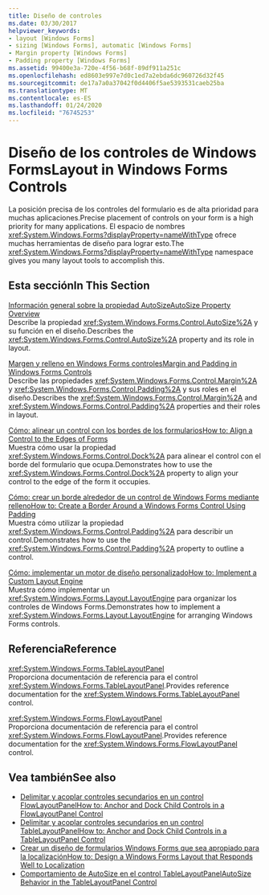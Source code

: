 ```yaml
---
title: Diseño de controles
ms.date: 03/30/2017
helpviewer_keywords:
- layout [Windows Forms]
- sizing [Windows Forms], automatic [Windows Forms]
- Margin property [Windows Forms]
- Padding property [Windows Forms]
ms.assetid: 99400e3a-720e-4f56-b68f-89df911a251c
ms.openlocfilehash: ed8603e997e7d0c1ed7a2ebda6dc960726d32f45
ms.sourcegitcommit: de17a7a0a37042f0d4406f5ae5393531caeb25ba
ms.translationtype: MT
ms.contentlocale: es-ES
ms.lasthandoff: 01/24/2020
ms.locfileid: "76745253"
---
```

# <a name="layout-in-windows-forms-controls"></a><span data-ttu-id="fb1aa-102">Diseño de los controles de Windows Forms</span><span class="sxs-lookup"><span data-stu-id="fb1aa-102">Layout in Windows Forms Controls</span></span>

<span data-ttu-id="fb1aa-103">La posición precisa de los controles del formulario es de alta prioridad para muchas aplicaciones.</span><span class="sxs-lookup"><span data-stu-id="fb1aa-103">Precise placement of controls on your form is a high priority for many applications.</span></span> <span data-ttu-id="fb1aa-104">El espacio de nombres <xref:System.Windows.Forms?displayProperty=nameWithType> ofrece muchas herramientas de diseño para lograr esto.</span><span class="sxs-lookup"><span data-stu-id="fb1aa-104">The <xref:System.Windows.Forms?displayProperty=nameWithType> namespace gives you many layout tools to accomplish this.</span></span>

## <a name="in-this-section"></a><span data-ttu-id="fb1aa-105">Esta sección</span><span class="sxs-lookup"><span data-stu-id="fb1aa-105">In This Section</span></span>

<span data-ttu-id="fb1aa-106">[Información general sobre la propiedad AutoSize](autosize-property-overview.md)</span><span class="sxs-lookup"><span data-stu-id="fb1aa-106">[AutoSize Property Overview](autosize-property-overview.md)</span></span>\
<span data-ttu-id="fb1aa-107">Describe la propiedad <xref:System.Windows.Forms.Control.AutoSize%2A> y su función en el diseño.</span><span class="sxs-lookup"><span data-stu-id="fb1aa-107">Describes the <xref:System.Windows.Forms.Control.AutoSize%2A> property and its role in layout.</span></span>

<span data-ttu-id="fb1aa-108">[Margen y relleno en Windows Forms controles](margin-and-padding-in-windows-forms-controls.md)</span><span class="sxs-lookup"><span data-stu-id="fb1aa-108">[Margin and Padding in Windows Forms Controls](margin-and-padding-in-windows-forms-controls.md)</span></span>\
<span data-ttu-id="fb1aa-109">Describe las propiedades <xref:System.Windows.Forms.Control.Margin%2A> y <xref:System.Windows.Forms.Control.Padding%2A> y sus roles en el diseño.</span><span class="sxs-lookup"><span data-stu-id="fb1aa-109">Describes the <xref:System.Windows.Forms.Control.Margin%2A> and <xref:System.Windows.Forms.Control.Padding%2A> properties and their roles in layout.</span></span>

<span data-ttu-id="fb1aa-110">[Cómo: alinear un control con los bordes de los formularios](how-to-align-a-control-to-the-edges-of-forms.md)</span><span class="sxs-lookup"><span data-stu-id="fb1aa-110">[How to: Align a Control to the Edges of Forms](how-to-align-a-control-to-the-edges-of-forms.md)</span></span>\
<span data-ttu-id="fb1aa-111">Muestra cómo usar la propiedad <xref:System.Windows.Forms.Control.Dock%2A> para alinear el control con el borde del formulario que ocupa.</span><span class="sxs-lookup"><span data-stu-id="fb1aa-111">Demonstrates how to use the <xref:System.Windows.Forms.Control.Dock%2A> property to align your control to the edge of the form it occupies.</span></span>

<span data-ttu-id="fb1aa-112">[Cómo: crear un borde alrededor de un control de Windows Forms mediante relleno](how-to-create-a-border-around-a-windows-forms-control-using-padding.md)</span><span class="sxs-lookup"><span data-stu-id="fb1aa-112">[How to: Create a Border Around a Windows Forms Control Using Padding](how-to-create-a-border-around-a-windows-forms-control-using-padding.md)</span></span>\
<span data-ttu-id="fb1aa-113">Muestra cómo utilizar la propiedad <xref:System.Windows.Forms.Control.Padding%2A> para describir un control.</span><span class="sxs-lookup"><span data-stu-id="fb1aa-113">Demonstrates how to use the <xref:System.Windows.Forms.Control.Padding%2A> property to outline a control.</span></span>

<span data-ttu-id="fb1aa-114">[Cómo: implementar un motor de diseño personalizado](how-to-implement-a-custom-layout-engine.md)</span><span class="sxs-lookup"><span data-stu-id="fb1aa-114">[How to: Implement a Custom Layout Engine](how-to-implement-a-custom-layout-engine.md)</span></span>\
<span data-ttu-id="fb1aa-115">Muestra cómo implementar un <xref:System.Windows.Forms.Layout.LayoutEngine> para organizar los controles de Windows Forms.</span><span class="sxs-lookup"><span data-stu-id="fb1aa-115">Demonstrates how to implement a <xref:System.Windows.Forms.Layout.LayoutEngine> for arranging Windows Forms controls.</span></span>

## <a name="reference"></a><span data-ttu-id="fb1aa-116">Referencia</span><span class="sxs-lookup"><span data-stu-id="fb1aa-116">Reference</span></span>

<xref:System.Windows.Forms.TableLayoutPanel>\
<span data-ttu-id="fb1aa-117">Proporciona documentación de referencia para el control <xref:System.Windows.Forms.TableLayoutPanel>.</span><span class="sxs-lookup"><span data-stu-id="fb1aa-117">Provides reference documentation for the <xref:System.Windows.Forms.TableLayoutPanel> control.</span></span>

<xref:System.Windows.Forms.FlowLayoutPanel>\
<span data-ttu-id="fb1aa-118">Proporciona documentación de referencia para el control <xref:System.Windows.Forms.FlowLayoutPanel>.</span><span class="sxs-lookup"><span data-stu-id="fb1aa-118">Provides reference documentation for the <xref:System.Windows.Forms.FlowLayoutPanel> control.</span></span>

## <a name="see-also"></a><span data-ttu-id="fb1aa-119">Vea también</span><span class="sxs-lookup"><span data-stu-id="fb1aa-119">See also</span></span>

- [<span data-ttu-id="fb1aa-120">Delimitar y acoplar controles secundarios en un control FlowLayoutPanel</span><span class="sxs-lookup"><span data-stu-id="fb1aa-120">How to: Anchor and Dock Child Controls in a FlowLayoutPanel Control</span></span>](how-to-anchor-and-dock-child-controls-in-a-flowlayoutpanel-control.md)
- [<span data-ttu-id="fb1aa-121">Delimitar y acoplar controles secundarios en un control TableLayoutPanel</span><span class="sxs-lookup"><span data-stu-id="fb1aa-121">How to: Anchor and Dock Child Controls in a TableLayoutPanel Control</span></span>](how-to-anchor-and-dock-child-controls-in-a-tablelayoutpanel-control.md)
- [<span data-ttu-id="fb1aa-122">Crear un diseño de formularios Windows Forms que sea apropiado para la localización</span><span class="sxs-lookup"><span data-stu-id="fb1aa-122">How to: Design a Windows Forms Layout that Responds Well to Localization</span></span>](how-to-design-a-windows-forms-layout-that-responds-well-to-localization.md)
- [<span data-ttu-id="fb1aa-123">Comportamiento de AutoSize en el control TableLayoutPanel</span><span class="sxs-lookup"><span data-stu-id="fb1aa-123">AutoSize Behavior in the TableLayoutPanel Control</span></span>](autosize-behavior-in-the-tablelayoutpanel-control.md)
